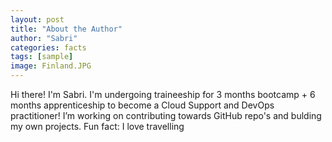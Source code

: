 ```yaml
---
layout: post
title: "About the Author"
author: "Sabri"
categories: facts
tags: [sample]
image: Finland.JPG
---
```


Hi there! I'm Sabri. I'm undergoing traineeship for 3 months bootcamp + 6 months apprenticeship to become a Cloud Support and DevOps practitioner! I’m working on contributing towards GitHub repo's and bulding my own projects.  Fun fact: I love travelling
